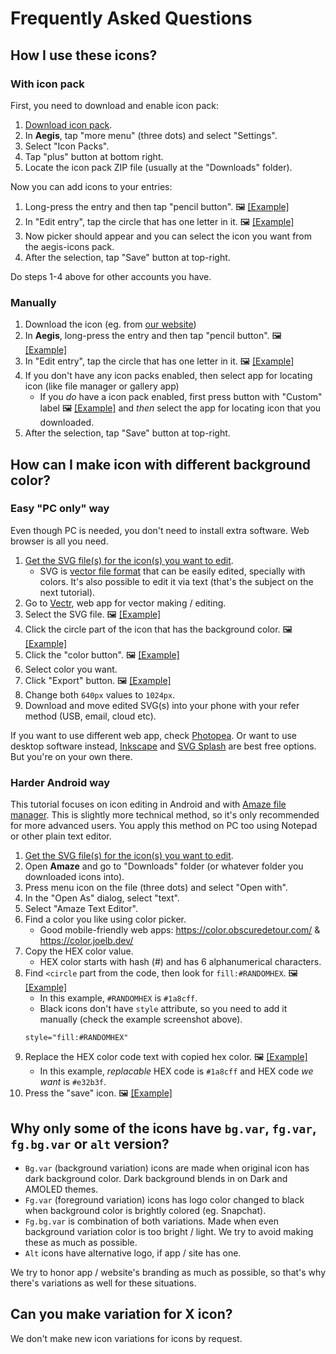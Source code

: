 # Frequently Asked Questions

## How I use these icons?

### With icon pack

First, you need to download and enable icon pack:

1. [Download icon pack](https://github.com/aegis-icons/aegis-icons/releases/latest).
2. In **Aegis**, tap "more menu" (three dots) and select "Settings".
3. Select "Icon Packs".
4. Tap "plus" button at bottom right.
5. Locate the icon pack ZIP file (usually at the "Downloads" folder).

Now you can add icons to your entries:

1. Long-press the entry and then tap "pencil button". 🖼 [[Example]](https://user-images.githubusercontent.com/3540275/120072239-7f1cf480-c09b-11eb-9aef-d7f8fd0f7825.png)
2. In "Edit entry", tap the circle that has one letter in it. 🖼 [[Example]](https://user-images.githubusercontent.com/3540275/120072428-8f819f00-c09c-11eb-88c5-06fc400a6ba8.png)
3. Now picker should appear and you can select the icon you want from the aegis-icons pack.
4. After the selection, tap "Save" button at top-right.

Do steps 1-4 above for other accounts you have.

### Manually

1. Download the icon (eg. from [our website](https://aegis-icons.github.io/))
2. In **Aegis**, long-press the entry and then tap "pencil button". 🖼 [[Example]](https://user-images.githubusercontent.com/3540275/120072239-7f1cf480-c09b-11eb-9aef-d7f8fd0f7825.png)
3. In "Edit entry", tap the circle that has one letter in it. 🖼 [[Example]](https://user-images.githubusercontent.com/3540275/120072428-8f819f00-c09c-11eb-88c5-06fc400a6ba8.png)
4. If you don't have any icon packs enabled, then select app for locating icon (like file manager or gallery app)
   - If you *do* have a icon pack enabled, first press button with "Custom" label 🖼 [[Example]](https://user-images.githubusercontent.com/3540275/120072964-f86a1680-c09e-11eb-990e-a12539ac6bee.png) and *then* select the app for locating icon that you downloaded.
5. After the selection, tap "Save" button at top-right.

## How can I make icon with different background color?

### Easy "PC only" way

Even though PC is needed, you don't need to install extra software. Web browser is all you need.

1. [Get the SVG file(s) for the icon(s) you want to edit](https://aegis-icons.github.io/).
   - SVG is [vector file format](https://simple.wikipedia.org/wiki/Vector_graphics) that can  be easily edited, specially with colors. It's also possible to edit it via text (that's the subject on the next tutorial).
2. Go to [Vectr](https://vectr.com/new), web app for vector making / editing.
3. Select the SVG file. 🖼 [[Example]](https://user-images.githubusercontent.com/3540275/81182238-34bf6600-8fb6-11ea-958c-05d1bf46ce7f.png)
4. Click the circle part of the icon that has the background color. 🖼 [[Example]](https://user-images.githubusercontent.com/3540275/81182240-35f09300-8fb6-11ea-975f-48a84888714e.png)
5. Click the "color button". 🖼 [[Example]](https://user-images.githubusercontent.com/3540275/81182244-36892980-8fb6-11ea-8b8c-8702bda5ec09.png)
6. Select color you want.
7. Click "Export" button. 🖼 [[Example]](https://user-images.githubusercontent.com/3540275/81184942-a947d400-8fb9-11ea-9a62-194430b7f6e4.png)
8. Change both `640px` values to `1024px`.
9. Download and move edited SVG(s) into your phone with your refer method (USB, email, cloud etc).

If you want to use different web app, check [Photopea](https://www.photopea.com/). Or want to use desktop software instead, [Inkscape](https://inkscape.org/) and [SVG Splash](https://www.svgsplash.com/) are best free options. But you're on your own there.

### Harder Android way

This tutorial focuses on icon editing in Android and with [Amaze file manager](https://github.com/TeamAmaze/AmazeFileManager#readme). This is slightly more technical method, so it's only recommended for more advanced users. You apply this method on PC too using Notepad or other plain text editor.

1. [Get the SVG file(s) for the icon(s) you want to edit](https://aegis-icons.github.io/).
2. Open **Amaze** and go to "Downloads" folder (or whatever folder you downloaded icons into).
3. Press menu icon on the file (three dots) and select "Open with".
4. In the "Open As" dialog, select "text".
5. Select "Amaze Text Editor".
6. Find a color you like using color picker.
   - Good mobile-friendly web apps: https://color.obscuredetour.com/ & https://color.joelb.dev/
7. Copy the HEX color value.
   - HEX color starts with hash (#) and has 6 alphanumerical characters.
8. Find `<circle` part from the code, then look for `fill:#RANDOMHEX`. 🖼 [[Example]](https://user-images.githubusercontent.com/3540275/115146777-ac1fc580-a060-11eb-9e85-d010ca23da52.png)
   - In this example, `#RANDOMHEX` is `#1a8cff`.
   - Black icons don't have `style` attribute, so you need to add it manually (check the example screenshot above).
   ```
   style="fill:#RANDOMHEX"
   ```
9. Replace the HEX color code text with copied hex color. 🖼 [[Example]](https://user-images.githubusercontent.com/3540275/115147154-564c1d00-a062-11eb-8972-2729903a5530.png)
   - In this example, *replacable* HEX code is `#1a8cff` and HEX code *we want* is `#e32b3f`.
10. Press the "save" icon. 🖼 [[Example]](https://user-images.githubusercontent.com/3540275/115147156-56e4b380-a062-11eb-9f2b-aebb6e9fc839.png)

## Why only some of the icons have `bg.var`, `fg.var`, `fg.bg.var` or `alt` version?

- `Bg.var` (background variation) icons are made when original icon has dark background color. Dark background blends in on Dark and AMOLED themes. 
- `Fg.var` (foreground variation) icons has logo color changed to black when background color is brightly colored (eg. Snapchat).
- `Fg.bg.var` is combination of both variations. Made when even background variation color is too bright / light. We try to avoid making these as much as possible.
- `Alt` icons have alternative logo, if app / site has one.

We try to honor app / website's branding as much as possible, so that's why there's variations as well for these situations.

## Can you make variation for X icon?

We don't make new icon variations for icons by request.
